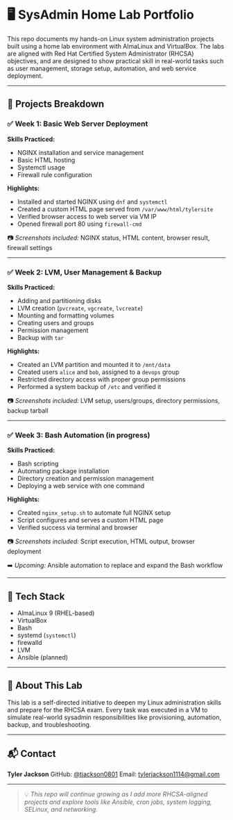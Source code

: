# 🖥️ SysAdmin Home Lab Portfolio

This repo documents my hands-on Linux system administration projects built using a home lab environment with AlmaLinux and VirtualBox. The labs are aligned with Red Hat Certified System Administrator (RHCSA) objectives, and are designed to show practical skill in real-world tasks such as user management, storage setup, automation, and web service deployment.

---

## 📁 Projects Breakdown

### ✅ Week 1: Basic Web Server Deployment
**Skills Practiced:** 
- NGINX installation and service management 
- Basic HTML hosting 
- Systemctl usage 
- Firewall rule configuration

**Highlights:** 
- Installed and started NGINX using `dnf` and `systemctl`
- Created a custom HTML page served from `/var/www/html/tylersite`
- Verified browser access to web server via VM IP
- Opened firewall port 80 using `firewall-cmd`

📷 *Screenshots included:* NGINX status, HTML content, browser result, firewall settings

---

### ✅ Week 2: LVM, User Management & Backup
**Skills Practiced:** 
- Adding and partitioning disks 
- LVM creation (`pvcreate`, `vgcreate`, `lvcreate`) 
- Mounting and formatting volumes 
- Creating users and groups 
- Permission management 
- Backup with `tar`

**Highlights:** 
- Created an LVM partition and mounted it to `/mnt/data`
- Created users `alice` and `bob`, assigned to a `devops` group
- Restricted directory access with proper group permissions
- Performed a system backup of `/etc` and verified it

📷 *Screenshots included:* LVM setup, users/groups, directory permissions, backup tarball

---

### ✅ Week 3: Bash Automation (in progress)
**Skills Practiced:** 
- Bash scripting 
- Automating package installation 
- Directory creation and permission management 
- Deploying a web service with one command

**Highlights:** 
- Created `nginx_setup.sh` to automate full NGINX setup 
- Script configures and serves a custom HTML page 
- Verified success via terminal and browser

📷 *Screenshots included:* Script execution, HTML output, browser deployment

➡️ *Upcoming:* Ansible automation to replace and expand the Bash workflow

---

## 🚀 Tech Stack

- AlmaLinux 9 (RHEL-based)
- VirtualBox
- Bash
- systemd (`systemctl`)
- firewalld
- LVM
- Ansible (planned)

---

## 📌 About This Lab

This lab is a self-directed initiative to deepen my Linux administration skills and prepare for the RHCSA exam. Every task was executed in a VM to simulate real-world sysadmin responsibilities like provisioning, automation, backup, and troubleshooting.

---

## 📬 Contact

**Tyler Jackson** 
GitHub: [@tjackson0801](https://github.com/tjackson0801) 
Email: tylerjackson1114@gmail.com 

---

> 💡 *This repo will continue growing as I add more RHCSA-aligned projects and explore tools like Ansible, cron jobs, system logging, SELinux, and networking.*
